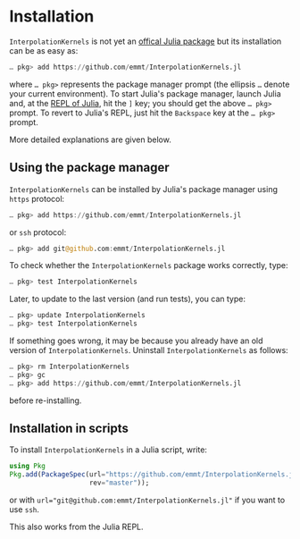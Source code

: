 # Installation

`InterpolationKernels` is not yet an [offical Julia
package](https://pkg.julialang.org/) but its installation can be as easy as:

```julia
… pkg> add https://github.com/emmt/InterpolationKernels.jl
```

where `… pkg>` represents the package manager prompt (the ellipsis `…` denote
your current environment).  To start Julia's package manager, launch Julia and,
at the [REPL of
Julia](https://docs.julialang.org/en/stable/manual/interacting-with-julia/),
hit the `]` key; you should get the above `… pkg>` prompt.  To revert to
Julia's REPL, just hit the `Backspace` key at the `… pkg>` prompt.

More detailed explanations are given below.


## Using the package manager

`InterpolationKernels` can be installed by Julia's package manager using
`https` protocol:

```julia
… pkg> add https://github.com/emmt/InterpolationKernels.jl
```

or `ssh` protocol:

```julia
… pkg> add git@github.com:emmt/InterpolationKernels.jl
```

To check whether the `InterpolationKernels` package works correctly, type:

```julia
… pkg> test InterpolationKernels
```

Later, to update to the last version (and run tests), you can type:

```julia
… pkg> update InterpolationKernels
… pkg> test InterpolationKernels
```

If something goes wrong, it may be because you already have an old version of
`InterpolationKernels`.  Uninstall `InterpolationKernels` as follows:

```julia
… pkg> rm InterpolationKernels
… pkg> gc
… pkg> add https://github.com/emmt/InterpolationKernels.jl
```

before re-installing.


## Installation in scripts

To install `InterpolationKernels` in a Julia script, write:

```julia
using Pkg
Pkg.add(PackageSpec(url="https://github.com/emmt/InterpolationKernels.jl",
                    rev="master"));
```

or with `url="git@github.com:emmt/InterpolationKernels.jl"` if you want to use `ssh`.

This also works from the Julia REPL.
